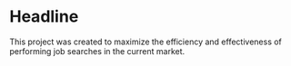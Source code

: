# Headline
This project was created to maximize the efficiency and effectiveness of performing job searches in the current market.
